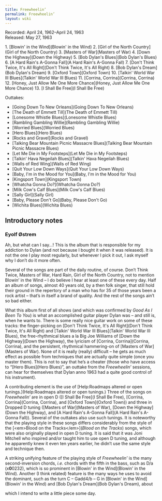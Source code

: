 ```yaml
---
title: Freewheelin’
permalink: Freewheelin’
layout: wiki
---
```


Recorded: April 24, 1962–April 24, 1963  
Released: May 27, 1963

<div id="songs">
1.  [Blowin' in the Wind](Blowin' in the Wind)
2.  [Girl of the North Country](Girl of the North Country)
3.  [Masters of War](Masters of War)
4.  [Down the Highway](Down the Highway)
5.  [Bob Dylan's Blues](Bob Dylan's Blues)
6.  [A Hard Rain's A-Gonna Fall](A Hard Rain's A-Gonna Fall)
7.  [Don't Think Twice, It's All
    Right](Don't Think Twice, It's All Right)
8.  [Bob Dylan's Dream](Bob Dylan's Dream)
9.  [Oxford Town](Oxford Town)
10. [Talkin' World War III
    Blues](Talkin' World War III Blues)
11. [Corrina, Corrina](Corrina, Corrina)
12. [Honey, Just Allow Me One More
    Chance](Honey, Just Allow Me One More Chance)
13. [I Shall Be Free](I Shall Be Free)

Outtakes:

-   [Going Down To New Orleans](Going Down To New Orleans)
-   [The Death of Emmett Till](The Death of Emmett Till)
-   [Lonesome Whistle Blues](Lonesome Whistle Blues)
-   [Rambling Gambling Willie](Rambling Gambling Willie)
-   [Worried Blues](Worried Blues)
-   [Hero Blues](Hero Blues)
-   [Rocks and Gravel](Rocks and Gravel)
-   [Talking Bear Mountain Picnic Massacre
    Blues](Talking Bear Mountain Picnic Massacre Blues)
-   [Let Me Die in My Footsteps](Let Me Die in My Footsteps)
-   [Talkin' Hava Negeilah
    Blues](Talkin' Hava Negeilah Blues)
-   [Walls of Red Wing](Walls of Red Wing)
-   [Quit Your Low Down Ways](Quit Your Low Down Ways)
-   [Baby, I'm in the Mood for
    You](Baby, I'm in the Mood for You)
-   [Kingsport Town](Kingsport Town)
-   [Whatcha Gonna Do?](Whatcha Gonna Do?)
-   [Milk Cow's Calf Blues](Milk Cow's Calf Blues)
-   [Sally Girl](Sally Girl)<strong> </strong>
-   [Baby, Please Don't Go](Baby, Please Don't Go)
-   [Wichita Blues](Wichita Blues)

</div>
<div id="intro">
<h2>
Introductory notes

</h2>
<h3>
Eyolf Østrem

</h3>
Ah, but what can I say…! This is the album that is responsible for my
addiction to Dylan (and not because I bought it when it was released).
It is not the one I play most regularly, but whenever I pick it out, I
ask myself why I don’t do it more often.

Several of the songs are part of the daily routine, of course. Don’t
Think Twice, Masters of War, Hard Rain, Girl of the North Country, not
to mention Blowin’ in the Wind – I do believe I hear at least one of
these every day. Half an album of songs, almost 40 years old, by a then
folk singer, that still hold their ground in the repertory of a man who
has for 35 of those years been a rock artist – that’s in itself a brand
of quality. And the rest of the songs ain’t so bad either.

What this album first of all shows (and which was confirmed by <em>Good
As I Been To You</em>) is what an accomplished guitar player Dylan was –
and still is, when he wants to. There is some really nice guitar work on
some of these tracks: the finger-picking on [Don't Think Twice, It's All
Right](Don't Think Twice, It's All Right) and [Talkin' World
War III Blues](Talkin' World War III Blues), the
free-rhythmical blues a la Big Joe Williams of [Down the
Highway](Down the Highway), the lyricism of [Corrina,
Corrina](Corrina, Corrina), and the persistent, rhythmical
hammering-on of [Masters of War](Masters of War). None of it
is really (really) difficult – he gets as much effect as possible from
techniques that are actually quite simple (once you master them). This
is not to say that he’s a cheater (those who have access to “[Hero
Blues](Hero Blues)”, an outtake from the
<em>Freewheelin’</em> sessions, can hear for themselves that Dylan anno
1963 had a quite good control of his instrument).

A contributing element is the use of [Help:Roadmaps altered or open
tunings.](Help:Roadmaps altered or open tunings.) Three of
the songs on <em>Freewheelin’ </em>are in open D ([I Shall Be
Free](I Shall Be Free), [Corrina,
Corrina](Corrina, Corrina), and [Oxford
Town](Oxford Town)) and three in Dropped D tuning ([Masters
of War](Masters of War), [Down the
Highway](Down the Highway), and [A Hard Rain's A-Gonna
Fall](A Hard Rain's A-Gonna Fall)). Several of the outtakes
also use such tunings. It is noteworthy that the playing style in these
songs differs considerably from the style of the [\<em\>Blood on the
Tracks\</em\>](<em>Blood on the Tracks</em>) songs, which
were also originally played in open D tuning. It is said that it was
Joni Mitchell who inspired and/or taught him to use open D tuning, and
although he apparently knew it even ten years earlier, he didn’t use the
same style and technique then.

A striking unifying feature of the playing style of
<em>Freewheelin’</em> is the many second-inversion chords, <em>i.e.</em>
chords with the fifth in the bass, such as D/a
(x<strong>0</strong>0232), which is so prominent in [Blowin' in the
Wind](Blowin' in the Wind). Another (I think related) feature
is the many ways he uses to avoid the dominant, such as the turn C –
Gadd4/b – G in [Blowin' in the Wind](Blowin' in the Wind) and
[Bob Dylan's Dream](Bob Dylan's Dream), about

which I intend to write a little piece some day.

</div>


